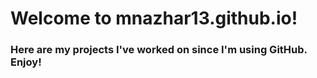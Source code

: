 # Welcome to mnazhar13.github.io!
### Here are my projects I've worked on since I'm using GitHub. Enjoy!
